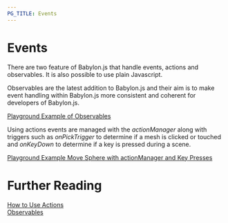 ```yaml
---
PG_TITLE: Events
---
```


# Events

There are two feature of Babylon.js that handle events, actions and observables. It is also possible to use plain Javascript.

Observables are the latest addition to Babylon.js and their aim is to make event handling within Babylon.js more consistent and coherent for developers of Babylon.js.

[Playground Example of Observables](https://www.babylonjs-playground.com/#Y1W3F9)

Using actions events are managed with the _actionManager_ along with triggers such as _onPickTrigger_ to determine if a mesh is clicked or touched and _onKeyDown_ to determine if a key is pressed during a scene.

[Playground Example Move Sphere with actionManager and Key Presses](https://www.babylonjs-playground.com/#Y1W3F9)

# Further Reading

[How to Use Actions](/tutorials/How_to_use_Actions)  
[Observables](/tutorials/Observables)



